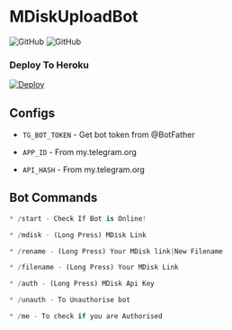 # MDiskUploadBot

![GitHub](https://img.shields.io/github/license/AswanthVK/MDiskUploadBot?label=license)
![GitHub](https://img.shields.io/badge/Version-Beta-green)

### Deploy To Heroku
[![Deploy](https://www.herokucdn.com/deploy/button.svg)](https://heroku.com/deploy?template=https://github.com/AswanthVK/New-MDiskUploadBot)

## Configs

* `TG_BOT_TOKEN`  - Get bot token from @BotFather

* `APP_ID`     - From my.telegram.org 

* `API_HASH`    - From my.telegram.org

## Bot Commands
```python
* /start - Check If Bot is Online!

* /mdisk - (Long Press) MDisk Link

* /rename - (Long Press) Your MDisk link|New Filename

* /filename - (Long Press) Your MDisk Link

* /auth - (Long Press) MDisk Api Key

* /unauth - To Unauthorise bot

* /me - To check if you are Authorised 
